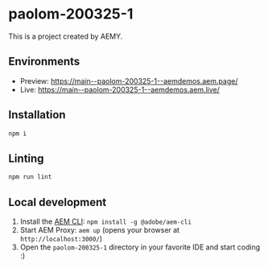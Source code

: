 # paolom-200325-1

This is a project created by AEMY.

## Environments

- Preview: https://main--paolom-200325-1--aemdemos.aem.page/
- Live: https://main--paolom-200325-1--aemdemos.aem.live/

## Installation

```sh
npm i
```

## Linting

```sh
npm run lint
```

## Local development

1. Install the [AEM CLI](https://github.com/adobe/helix-cli): `npm install -g @adobe/aem-cli`
1. Start AEM Proxy: `aem up` (opens your browser at `http://localhost:3000/`)
1. Open the `paolom-200325-1` directory in your favorite IDE and start coding :)